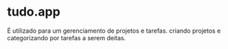 # tudo.app
É utilizado para um gerenciamento de projetos e tarefas.
criando projetos e categorizando por tarefas a serem deitas.
